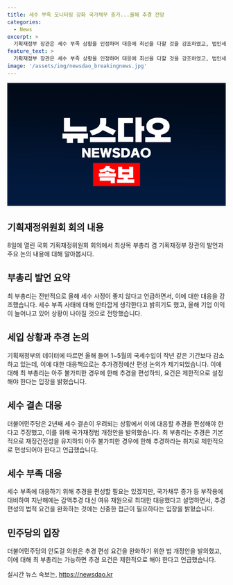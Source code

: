 ```yaml
---
title: 세수 부족 모니터링 강화 국가채무 증가...올해 추경 전망
categories:
  - News
excerpt: >
  기획재정부 장관은 세수 부족 상황을 인정하며 대응에 최선을 다할 것을 강조하였고, 법인세가 좋지 않지만 기업 이익의 증가로 상황이 나아질 것으로 전망하였다. 추가경정예산 편성에 대해서는 신중한 입장을 밝히며, 추경 요건은 제한적이어야 한다고 설명하였고, 취약계층을 위한 지출을 시급하다는 요건을 추가하는 국가재정법 개정안을 발의한 것으로 전해졌다. 또한, 세수 부족에 대응하기 위해 최대한 국가채무를 늘리지 않는 범위 내에서 대응하고 있다는 설명을 덧붙였다.
feature_text: >
  기획재정부 장관은 세수 부족 상황을 인정하며 대응에 최선을 다할 것을 강조하였고, 법인세가 좋지 않지만 기업 이익의 증가로 상황이 나아질 것으로 전망하였다. 추가경정예산 편성에 대해서는 신중한 입장을 밝히며, 추경 요건은 제한적이어야 한다고 설명하였고, 취약계층을 위한 지출을 시급하다는 요건을 추가하는 국가재정법 개정안을 발의한 것으로 전해졌다. 또한, 세수 부족에 대응하기 위해 최대한 국가채무를 늘리지 않는 범위 내에서 대응하고 있다는 설명을 덧붙였다.
image: '/assets/img/newsdao_breakingnews.jpg'
---
```


<p><img src="/assets/img/newsdao_breakingnews.jpg" alt="ranknews 속보" /></p>

<h2 data-ke-size="size26">기획재정위원회 회의 내용</h2>

<p data-ke-size="size16">8일에 열린 국회 기획재정위원회 회의에서 최상목 부총리 겸 기획재정부 장관의 발언과 주요 논의 내용에 대해 알아봅시다.</p>

<h2>부총리 발언 요약</h2>

<p data-ke-size="size16">최 부총리는 전반적으로 올해 세수 사정이 좋지 않다고 언급하면서, 이에 대한 대응을 강조했습니다. 세수 부족 사태에 대해 안타깝게 생각한다고 밝히기도 했고, 올해 기업 이익이 늘어나고 있어 상황이 나아질 것으로 전망했습니다.</p>

<h2>세입 상황과 추경 논의</h2>

<p data-ke-size="size16">기획재정부의 데이터에 따르면 올해 들어 1~5월의 국세수입이 작년 같은 기간보다 감소하고 있는데, 이에 대한 대응책으로는 추가경정예산 편성 논의가 제기되었습니다. 이에 대해 최 부총리는 아주 불가피한 경우에 한해 추경을 편성하되, 요건은 제한적으로 설정해야 한다는 입장을 밝혔습니다.</p>

<h2>세수 결손 대응</h2>

<p data-ke-size="size16">더불어민주당은 2년째 세수 결손이 우려되는 상황에서 이에 대응할 추경을 편성해야 한다고 주장했고, 이를 위해 국가재정법 개정안을 발의했습니다. 최 부총리는 추경은 기본적으로 재정건전성을 유지하되 아주 불가피한 경우에 한해 추경하라는 취지로 제한적으로 편성되어야 한다고 언급했습니다.</p>

<h2>세수 부족 대응</h2>

<p data-ke-size="size16">세수 부족에 대응하기 위해 추경을 편성할 필요는 있겠지만, 국가채무 증가 등 부작용에 대비하여 지난해에는 감액추경 대신 여유 재원으로 최대한 대응했다고 설명하면서, 추경 편성의 법적 요건을 완화하는 것에는 신중한 접근이 필요하다는 입장을 밝혔습니다.</p>

<h2>민주당의 입장</h2>

<p data-ke-size="size16">더불어민주당의 안도걸 의원은 추경 편성 요건을 완화하기 위한 법 개정안을 발의했고, 이에 대해 최 부총리는 가능하면 추경 요건은 제한적으로 해야 한다고 언급했습니다.</p>
실시간 뉴스 속보는, <a href="https://newsdao.kr" rel="dofollow">https://newsdao.kr</a>


